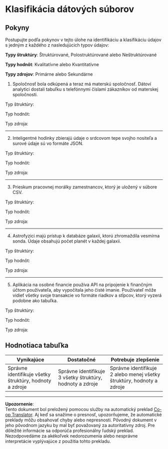 <!--
CO_OP_TRANSLATOR_METADATA:
{
  "original_hash": "2e5cacb967c1e9dfd07809bfc441a0b4",
  "translation_date": "2025-08-26T15:31:34+00:00",
  "source_file": "1-Introduction/03-defining-data/assignment.md",
  "language_code": "sk"
}
-->
# Klasifikácia dátových súborov

## Pokyny

Postupujte podľa pokynov v tejto úlohe na identifikáciu a klasifikáciu údajov s jedným z každého z nasledujúcich typov údajov:

**Typy štruktúry**: Štruktúrované, Polostruktúrované alebo Neštruktúrované

**Typy hodnôt**: Kvalitatívne alebo Kvantitatívne 

**Typy zdrojov**: Primárne alebo Sekundárne

1. Spoločnosť bola odkúpená a teraz má materskú spoločnosť. Dátoví analytici dostali tabuľku s telefónnymi číslami zákazníkov od materskej spoločnosti.

Typ štruktúry:

Typ hodnôt:

Typ zdroja:

---

2. Inteligentné hodinky zbierajú údaje o srdcovom tepe svojho nositeľa a surové údaje sú vo formáte JSON.

Typ štruktúry:

Typ hodnôt:

Typ zdroja:

---

3. Prieskum pracovnej morálky zamestnancov, ktorý je uložený v súbore CSV.

Typ štruktúry:

Typ hodnôt:

Typ zdroja:

---

4. Astrofyzici majú prístup k databáze galaxií, ktorú zhromaždila vesmírna sonda. Údaje obsahujú počet planét v každej galaxii.

Typ štruktúry:

Typ hodnôt:

Typ zdroja:

---

5. Aplikácia na osobné financie používa API na pripojenie k finančným účtom používateľa, aby vypočítala jeho čisté imanie. Používateľ môže vidieť všetky svoje transakcie vo formáte riadkov a stĺpcov, ktorý vyzerá podobne ako tabuľka.

Typ štruktúry:

Typ hodnôt:

Typ zdroja:

## Hodnotiaca tabuľka

Vynikajúce | Dostatočné | Potrebuje zlepšenie
--- | --- | -- |
Správne identifikuje všetky štruktúry, hodnoty a zdroje | Správne identifikuje 3 všetky štruktúry, hodnoty a zdroje | Správne identifikuje 2 alebo menej všetky štruktúry, hodnoty a zdroje |

---

**Upozornenie**:  
Tento dokument bol preložený pomocou služby na automatický preklad [Co-op Translator](https://github.com/Azure/co-op-translator). Aj keď sa snažíme o presnosť, upozorňujeme, že automatické preklady môžu obsahovať chyby alebo nepresnosti. Pôvodný dokument v jeho pôvodnom jazyku by mal byť považovaný za autoritatívny zdroj. Pre dôležité informácie sa odporúča profesionálny ľudský preklad. Nezodpovedáme za akékoľvek nedorozumenia alebo nesprávne interpretácie vyplývajúce z použitia tohto prekladu.